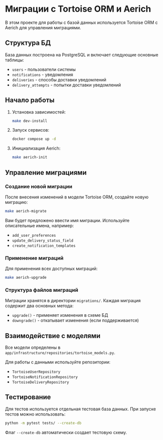 # Миграции с Tortoise ORM и Aerich

В этом проекте для работы с базой данных используется Tortoise ORM с Aerich для управления миграциями.

## Структура БД

База данных построена на PostgreSQL и включает следующие основные таблицы:

- `users` - пользователи системы
- `notifications` - уведомления
- `deliveries` - способы доставки уведомлений
- `delivery_attempts` - попытки доставки уведомлений

## Начало работы

1. Установка зависимостей:
   ```bash
   make dev-install
   ```

2. Запуск сервисов:
   ```bash
   docker compose up -d
   ```

3. Инициализация Aerich:
   ```bash
   make aerich-init
   ```

## Управление миграциями

### Создание новой миграции

После внесения изменений в модели Tortoise ORM, создайте новую миграцию:

```bash
make aerich-migrate
```

Вам будет предложено ввести имя миграции. Используйте описательные имена, например:

- `add_user_preferences`
- `update_delivery_status_field`
- `create_notification_templates`

### Применение миграций

Для применения всех доступных миграций:

```bash
make aerich-upgrade
```

### Структура файлов миграций

Миграции хранятся в директории `migrations/`. Каждая миграция содержит два основных метода:

- `upgrade()` - применяет изменения в схеме БД
- `downgrade()` - откатывает изменения (если поддерживается)

## Взаимодействие с моделями

Все модели определены в `app/infrastructure/repositories/tortoise_models.py`. 

Для работы с данными используйте репозитории:

- `TortoiseUserRepository`
- `TortoiseNotificationRepository`
- `TortoiseDeliveryRepository`

## Тестирование

Для тестов используется отдельная тестовая база данных. При запуске тестов можно использовать:

```bash
python -m pytest tests/ --create-db
```

Флаг `--create-db` автоматически создает тестовую схему.